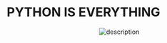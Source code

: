 # PYTHON IS EVERYTHING

<center>
<img src="https://s3.amazonaws.com/intranet-projects-files/holbertonschool-higher-level_programming+/252/r_208403_QPSN8.jpg" alt="description">
</center>
